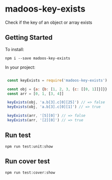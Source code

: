 # madoos-key-exists

Check if the key of an object or array exists

## Getting Started

To install:

    npm i --save madoos-key-exists

In your project:

``` javascript

 const keyExists = require('madoos-key-exists')

 const obj = {a: {b: [1, 2, 3, {c: [[0, 1]]}]}}
 const arr = [0, 1, [3, 4]]

 keyExists(obj, 'a.b[3].c[0][25]') // => false
 keyExists(obj, 'a.b[3].c[0][1]') // => true

 keyExists(arr, '[5][0]') // => false
 keyExists(arr, '[2][0]') // => true

```
## Run test

    npm run test:unit:show

## Run cover test

    npm run test:cover:show
